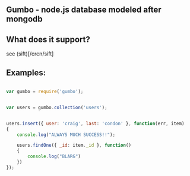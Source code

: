 Gumbo - node.js database modeled after mongodb
----------------------------------------------



What does it support?
---------------------

see (sift)[/crcn/sift]

Examples:
---------

```javascript

var gumbo = require('gumbo');


var users = gumbo.collection('users');


users.insert({ user: 'craig', last: 'condon' }, function(err, item)
{
	console.log("ALWAYS MUCH SUCCESS!!");

	users.findOne({ _id: item._id }, function()
	{
		console.log("BLARG")
	})
});



```